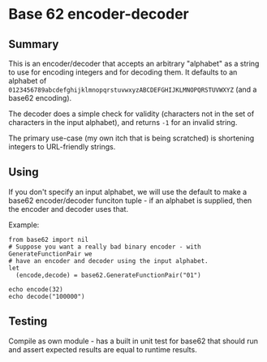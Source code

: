 # Base 62 encoder-decoder

## Summary
This is an encoder/decoder that accepts an arbitrary "alphabet" as a string to 
use for encoding integers and for decoding them.  It defaults to an alphabet of
`0123456789abcdefghijklmnopqrstuvwxyzABCDEFGHIJKLMNOPQRSTUVWXYZ` (and a base62
encoding).  

The decoder does a simple check for validity (characters not in the set of
characters in the input alphabet), and returns `-1` for an invalid string.

The primary use-case (my own itch that is being scratched) is shortening integers
to URL-friendly strings.

## Using

If you don't specify an input alphabet, we will use the default to make a base62
encoder/decoder funciton tuple - if an alphabet is supplied, then the encoder and
decoder uses that.

Example:
```nimrod
from base62 import nil
# Suppose you want a really bad binary encoder - with GenerateFunctionPair we
# have an encoder and decoder using the input alphabet.
let
  (encode,decode) = base62.GenerateFunctionPair("01")

echo encode(32)
echo decode("100000")
```

## Testing

Compile as own module - has a built in unit test for base62 that should run and
assert expected results are equal to runtime results.
